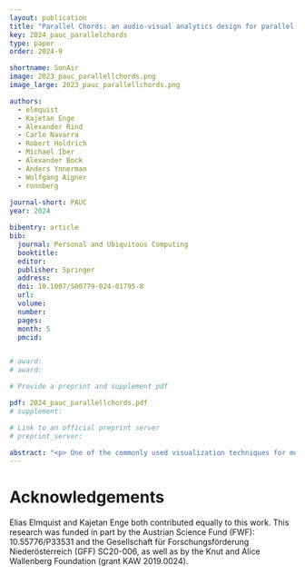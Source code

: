 ```yaml
---
layout: publication
title: "Parallel Chords: an audio-visual analytics design for parallel coordinates"
key: 2024_pauc_parallelchords
type: paper
order: 2024-9

shortname: SonAir
image: 2023_pauc_parallellchords.png
image_large: 2023_pauc_parallellchords.png

authors:
  - elmquist
  - Kajetan Enge
  - Alexander Rind
  - Carlo Navarra
  - Robert Holdrich
  - Michael Iber
  - Alexander Bock
  - Anders Ynnerman
  - Wolfgang Aigner
  - ronnberg
  
journal-short: PAUC
year: 2024

bibentry: article
bib:
  journal: Personal and Ubiquitous Computing
  booktitle:
  editor:
  publisher: Springer
  address:
  doi: 10.1007/S00779-024-01795-8
  url:
  volume:
  number:
  pages:
  month: 5
  pmcid:


# award: 
# award:

# Provide a preprint and supplement pdf

pdf: 2024_pauc_parallellchords.pdf
# supplement:

# Link to an official preprint server
# preprint_server: 

abstract: "<p> One of the commonly used visualization techniques for multivariate data is the parallel coordinates plot. It provides users with a visual overview of multivariate data and the possibility to interactively explore it. While pattern recognition is a strength of the human visual system, it is also a strength of the auditory system. Inspired by the integration of the visual and auditory perception in everyday life, we introduce an audio-visual analytics design named Parallel Chords combining both visual and auditory displays. Parallel Chords lets users explore multivariate data using both visualization and sonification through the interaction with the axes of a parallel coordinates plot. To illustrate the potential of the design, we present (1) prototypical data patterns where the sonification helps with the identification of correlations, clusters, and outliers, (2) a usage scenario showing the sonification of data from non-adjacent axes, and (3) a controlled experiment on the sensitivity thresholds of participants when distinguishing the strength of correlations. During this controlled experiment, 35 participants used three different display types, the visualization, the sonification, and the combination of these, to identify the strongest out of three correlations. The results show that all three display types enabled the participants to identify the strongest correlation — with visualization resulting in the best sensitivity. The sonification resulted in sensitivities that were independent from the type of displayed correlation, and the combination resulted in increased enjoyability during usage.</p>"
---
```


# Acknowledgements

Elias Elmquist and Kajetan Enge both contributed equally to this work. This research was funded in part by the Austrian Science Fund (FWF): 10.55776/P33531 and the Gesellschaft für Forschungsförderung Niederösterreich (GFF) SC20-006, as well as by the Knut and Alice Wallenberg Foundation (grant KAW 2019.0024).
